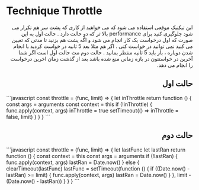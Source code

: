 # Technique Throttle
<p dir="rtl">این تیکنیک موقعی استفاده می شود که می خواهید از کاری که پشت سر هم تکرار می شود جلوگیری کنید برای performance بالا تر که دو حالت دارد . حالت اول به این صورت که اول درخواست یک کار انجام می شود و اگه پشت هم بزنید تا مدتی که تعیین می کنید نمی توانید در خواست کنی . اگر هم مثلا بعد 5 ثانیه در خواست کردید با انجام شدن دوباره ، باز باید 5 ثانیه منتظر بمانید . حالت دوم مث حالت اول است اگر شما آخرین در خواستتون در بازه زمانی منع شده باشد بعد از گذشت زمان اخرین درخواست را انجام می دهد.</p>

<h2 dir="rtl">حالت اول</h2>
```javascript
const throttle = (func, limit) => {
    let inThrottle
    return function () {
        const args = arguments
        const context = this
        if (!inThrottle) {
            func.apply(context, args)
            inThrottle = true
            setTimeout(() => inThrottle = false, limit)
        }
    }
}
```
<h2 dir="rtl">حالت دوم</h2>
```javascript
const throttle = (func, limit) => {
    let lastFunc
    let lastRan
    return function () {
        const context = this
        const args = arguments
        if (!lastRan) {
            func.apply(context, args)
            lastRan = Date.now()
        } else {
            clearTimeout(lastFunc)
            lastFunc = setTimeout(function () {
                if ((Date.now() - lastRan) >= limit) {
                    func.apply(context, args)
                    lastRan = Date.now()
                }
            }, limit - (Date.now() - lastRan))
        }
    }
}
```
